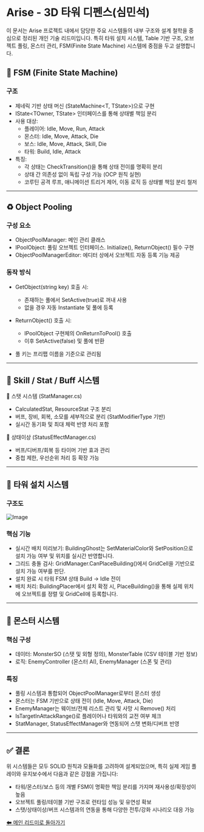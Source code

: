 # Arise - 3D 타워 디펜스(심민석)

이 문서는 Arise 프로젝트 내에서 담당한 주요 시스템들의 내부 구조와 설계 철학을 중심으로 정리된 개인 기술 리드미입니다. 특히 타워 설치 시스템, Table 기반 구조, 오브젝트 풀링, 몬스터 관리, FSM(Finite State Machine) 시스템에 중점을 두고 설명합니다.

## 🧠 FSM (Finite State Machine)

### 구조
- 제네릭 기반 상태 머신 (StateMachine<T, TState>)으로 구현
- IState<TOwner, TState> 인터페이스를 통해 상태별 책임 분리
- 사용 대상:
  - 플레이어: Idle, Move, Run, Attack
  - 몬스터: Idle, Move, Attack, Die
  - 보스: Idle, Move, Attack, Skill, Die
  - 타워: Build, Idle, Attack
- 특징:
  - 각 상태는 CheckTransition()을 통해 상태 전이를 명확히 분리
  - 상태 간 의존성 없이 독립 구성 가능 (OCP 원칙 실현)
  - 코루틴 공격 루프, 애니메이션 트리거 제어, 이동 로직 등 상태별 책임 분리 철저

---

## ♻️ Object Pooling
### 구성 요소
- ObjectPoolManager: 메인 관리 클래스
- IPoolObject: 풀링 오브젝트 인터페이스. Initialize(), ReturnObject() 필수 구현
- ObjectPoolManagerEditor: 에디터 상에서 오브젝트 자동 등록 기능 제공

### 동작 방식
- GetObject(string key) 호출 시:
  - 존재하는 풀에서 SetActive(true)로 꺼내 사용
  - 없을 경우 자동 Instantiate 및 풀에 등록
- ReturnObject() 호출 시:
  - IPoolObject 구현체의 OnReturnToPool() 호출
  - 이후 SetActive(false) 및 풀에 반환

- 풀 키는 프리팹 이름을 기준으로 관리됨
---

## 🧬 Skill / Stat / Buff 시스템
🔹 스탯 시스템 (StatManager.cs)
- CalculatedStat, ResourceStat 구조 분리
- 버프, 장비, 회복, 소모를 세부적으로 분리 (StatModifierType 기반)
- 실시간 동기화 및 최대 체력 반영 처리 포함

🔹 상태이상 (StatusEffectManager.cs)
- 버프/디버프/회복 등 타이머 기반 효과 관리
- 중첩 제한, 우선순위 처리 등 확장 가능

---

## 🏰 타워 설치 시스템

### 구조도
![Image](https://github.com/user-attachments/assets/9543f5b6-9ec6-4c07-b7e6-159dbdc9f723)

### 핵심 기능
- 실시간 배치 미리보기: BuildingGhost는 SetMaterialColor와 SetPosition으로 설치 가능 여부 및 위치를 실시간 반영합니다.
- 그리드 충돌 검사: GridManager.CanPlaceBuilding()에서 GridCell을 기반으로 설치 가능 여부를 판단.
- 설치 완료 시 타워 FSM 상태 Build -> Idle 전이
- 배치 처리: BuildingPlacer에서 설치 확정 시, PlaceBuilding()을 통해 실제 위치에 오브젝트를 정렬 및 GridCell에 등록합니다.

---
## 👹 몬스터 시스템
### 핵심 구성
- 데이터: MonsterSO (스탯 및 외형 정의), MonsterTable (CSV 테이블 기반 정보)
- 로직: EnemyController (몬스터 AI), EnemyManager (스폰 및 관리)
### 특징
- 풀링 시스템과 통합되어 ObjectPoolManager로부터 몬스터 생성
- 몬스터는 FSM 기반으로 상태 전이 (Idle, Move, Attack, Die)
- EnemyManager는 웨이브/전체 리스트 관리 및 사망 시 Remove() 처리
- IsTargetInAttackRange()로 플레이어나 타워와의 교전 여부 체크
- StatManager, StatusEffectManager와 연동되어 스탯 변화/디버프 반영

---
## ✅ 결론
위 시스템들은 모두 SOLID 원칙과 모듈화를 고려하여 설계되었으며, 특히 실제 게임 플레이와 유지보수에서 다음과 같은 강점을 가집니다:
- 타워/몬스터/보스 등의 개별 FSM이 명확한 책임 분리를 가지며 재사용성/확장성이 높음
- 오브젝트 풀링/테이블 기반 구조로 런타임 성능 및 유연성 확보
- 스탯/상태이상/버프 시스템과의 연동을 통해 다양한 전투/강화 시나리오 대응 가능

[⬅ 메인 리드미로 돌아가기](../README.md)

